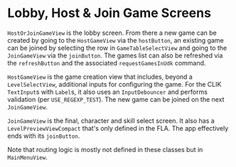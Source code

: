 # Lobby, Host & Join Game Screens

`HostOrJoinGameView` is the lobby screen. From there a new game can be created
by going to the `HostGameView` via the `hostButton`, an existing game can be
joined by selecting the row in `GameTableSelectView` and going to the
`JoinGameView` via the `joinButton`. The games list can also be refreshed via
the `refreshButton` and the associated `requestGamesInUdk` command.

`HostGameView` is the game creation view that includes, beyond a
`LevelSelectView`, additional inputs for configuring the game. For the CLIK
`TextInput`s with `Label`s, it also uses an `InputDebouncer` and performs
validation (per `USE_REGEXP_TEST`). The new game can be joined on the next
`JoinGameView`.

`JoinGameView` is the final, character and skill select screen. It also has a
`LevelPreviewViewCompact` that's only defined in the FLA. The app effectively
ends with its `joinButton`.

Note that routing logic is mostly not defined in these classes but in
`MainMenuView`.
